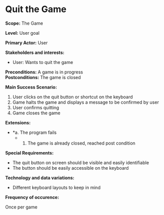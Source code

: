 # Quit the Game

**Scope:** The Game

**Level:** User goal

**Primary Actor:** User  

**Stakeholders and interests:**  

- User: Wants to quit the game
 
**Preconditions:** A game is in progress  
**Postconditions:** The game is closed

**Main Success Scenario:**  

1. User clicks on the quit button or shortcut on the keyboard
2. Game halts the game and displays a message to be confirmed by user 
3. User confirms quitting
3. Game closes the game

**Extensions:**  

* *a. The program fails
	*  1. The game is already closed, reached post condition  

**Special Requirements:**
- The quit button on screen should be visible and easily identifiable
- The button should be easily accessible on the keyboard

**Technology and data variations:**
- Different keyboard layouts to keep in mind

**Frequency of occurence:**

Once per game